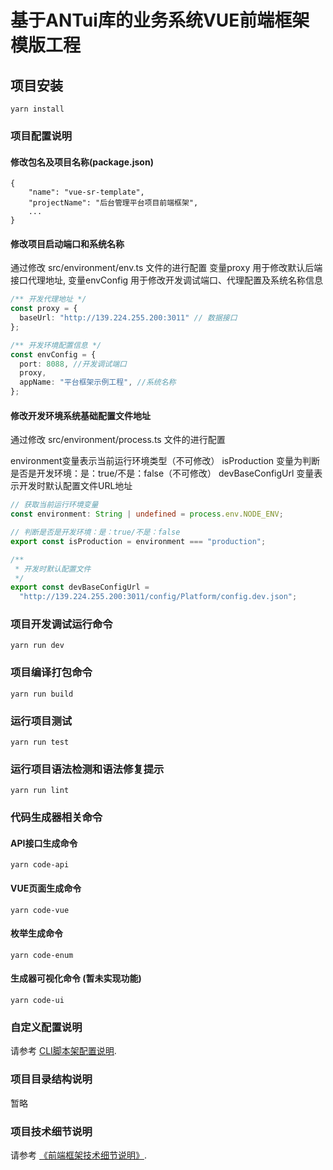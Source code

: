 # 基于ANTui库的业务系统VUE前端框架模版工程

## 项目安装
```
yarn install
```

### 项目配置说明

#### 修改包名及项目名称(package.json)

```
{
    "name": "vue-sr-template",
    "projectName": "后台管理平台项目前端框架",
    ...
}
```

#### 修改项目启动端口和系统名称
通过修改 src/environment/env.ts 文件的进行配置
变量proxy 用于修改默认后端接口代理地址,
变量envConfig 用于修改开发调试端口、代理配置及系统名称信息

```typescript
/** 开发代理地址 */
const proxy = {
  baseUrl: "http://139.224.255.200:3011" // 数据接口
};

/** 开发环境配置信息 */
const envConfig = {
  port: 8088, //开发调试端口
  proxy,
  appName: "平台框架示例工程", //系统名称
};
```

#### 修改开发环境系统基础配置文件地址
通过修改 src/environment/process.ts 文件的进行配置

environment变量表示当前运行环境类型（不可修改）
isProduction  变量为判断是否是开发环境：是：true/不是：false（不可修改）
devBaseConfigUrl 变量表示开发时默认配置文件URL地址

```typescript
// 获取当前运行环境变量
const environment: String | undefined = process.env.NODE_ENV;

// 判断是否是开发环境：是：true/不是：false
export const isProduction = environment === "production";

/**
 * 开发时默认配置文件
 */
export const devBaseConfigUrl =
  "http://139.224.255.200:3011/config/Platform/config.dev.json";
```

### 项目开发调试运行命令
```
yarn run dev
```

### 项目编译打包命令 
```
yarn run build
```

### 运行项目测试
```
yarn run test
```

### 运行项目语法检测和语法修复提示
```
yarn run lint
```

### 代码生成器相关命令

#### API接口生成命令
```
yarn code-api
```

#### VUE页面生成命令
```
yarn code-vue
```

#### 枚举生成命令
```
yarn code-enum
```

#### 生成器可视化命令 (暂未实现功能)
```
yarn code-ui
```

### 自定义配置说明
请参考 [CLI脚本架配置说明](https://cli.vuejs.org/config/).

### 项目目录结构说明

暂略

### 项目技术细节说明

请参考 [《前端框架技术细节说明》](https://www.yuque.com/docs/share/1d62e327-62df-49f8-8b02-55f74e162deb).
